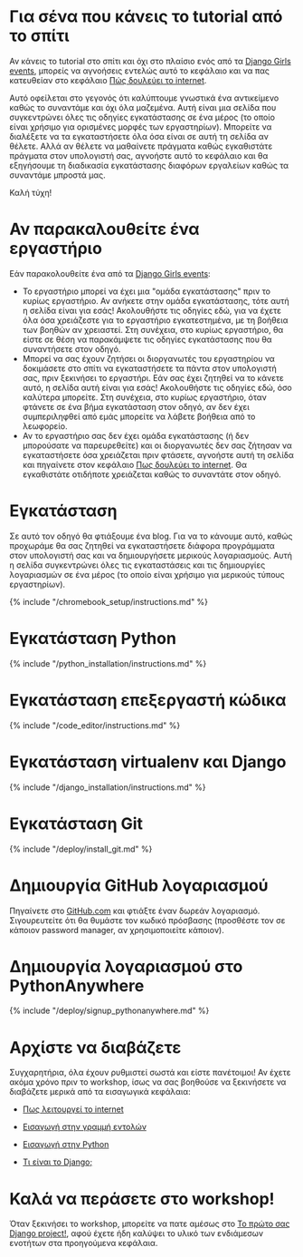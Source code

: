 # Για σένα που κάνεις το tutorial από το σπίτι

Αν κάνεις το tutorial στο σπίτι και όχι στο πλαίσιο ενός από τα [Django Girls events](https://djangogirls.org/events/), μπορείς να αγνοήσεις εντελώς αυτό το κεφάλαιο και να πας κατευθείαν στο κεφάλαιο [Πώς δουλεύει το internet](../how_the_internet_works/README.md).

Αυτό οφείλεται στο γεγονός ότι καλύπτουμε γνωστικά ένα αντικείμενο καθώς το συναντάμε και όχι όλα μαζεμένα. Αυτή είναι μια σελίδα που συγκεντρώνει όλες τις οδηγίες εγκατάστασης σε ένα μέρος (το οποίο είναι χρήσιμο για ορισμένες μορφές των εργαστηρίων). Μπορείτε να διαλέξετε να τα εγκαταστήσετε όλα όσα είναι σε αυτή τη σελίδα αν θέλετε. Αλλά αν θέλετε να μαθαίνετε πράγματα καθώς εγκαθιστάτε πράγματα στον υπολογιστή σας, αγνοήστε αυτό το κεφάλαιο και θα εξηγήσουμε τη διαδικασία εγκατάστασης διαφόρων εργαλείων καθώς τα συναντάμε μπροστά μας.

Καλή τύχη!

# Αν παρακαλουθείτε ένα εργαστήριο

Εάν παρακολουθείτε ένα από τα [Django Girls events](https://djangogirls.org/events/):

* Το εργαστήριο μπορεί να έχει μια "ομάδα εγκατάστασης" πριν το κυρίως εργαστήριο. Αν ανήκετε στην ομάδα εγκατάστασης, τότε αυτή η σελίδα είναι για εσάς! Ακολουθήστε τις οδηγίες εδώ, για να έχετε όλα όσα χρειάζεστε για το εργαστήριο εγκατεστημένα, με τη βοήθεια των βοηθών αν χρειαστεί. Στη συνέχεια, στο κυρίως εργαστήριο, θα είστε σε θέση να παρακάμψετε τις οδηγίες εγκατάστασης που θα συναντήσετε στον οδηγό.
* Μπορεί να σας έχουν ζητήσει οι διοργανωτές του εργαστηρίου να δοκιμάσετε στο σπίτι να εγκαταστήσετε τα πάντα στον υπολογιστή σας, πριν ξεκινήσει το εργαστήρι. Εάν σας έχει ζητηθεί να το κάνετε αυτό, η σελίδα αυτή είναι για εσάς! Ακολουθήστε τις οδηγίες εδώ, όσο καλύτερα μπορείτε. Στη συνέχεια, στο κυρίως εργαστήριο, όταν φτάνετε σε ένα βήμα εγκατάσταση στον οδηγό, αν δεν έχει συμπεριληφθεί από εμάς μπορείτε να λάβετε βοήθεια από το λεωφορείο.
* Αν το εργαστήριο σας δεν έχει ομάδα εγκατάστασης (ή δεν μπορούσατε να παρευρεθείτε) και οι διοργανωτές δεν σας ζήτησαν να εγκαταστήσετε όσα χρειάζεται πριν φτάσετε, αγνοήστε αυτή τη σελίδα και πηγαίνετε στον κεφάλαιο [Πως δουλεύει το internet](../how_the_internet_works/README.md). Θα εγκαθιστάτε οτιδήποτε χρειάζεται καθώς το συναντάτε στον οδηγό.

# Εγκατάσταση

Σε αυτό τον οδηγό θα φτιάξουμε ένα blog. Για να το κάνουμε αυτό, καθώς προχωράμε θα σας ζητηθεί να εγκαταστήσετε διάφορα προγράμματα στον υπολογιστή σας και να δημιουργήσετε μερικούς λογαριασμούς. Αυτή η σελίδα συγκεντρώνει όλες τις εγκαταστάσεις και τις δημιουργίες λογαριασμών σε ένα μέρος (το οποίο είναι χρήσιμο για μερικούς τύπους εργαστηρίων).

<!--sec data-title="Chromebook setup (if you're using one)"
data-id="chromebook_setup" data-collapse=true ces--> {% include "/chromebook_setup/instructions.md" %} 

<!--endsec-->

# Εγκατάσταση Python

{% include "/python_installation/instructions.md" %}

# Εγκατάσταση επεξεργαστή κώδικα

{% include "/code_editor/instructions.md" %}

# Εγκατάσταση virtualenv και Django

{% include "/django_installation/instructions.md" %}

# Εγκατάσταση Git

{% include "/deploy/install_git.md" %}

# Δημιουργία GitHub λογαριασμού

Πηγαίνετε στο [GitHub.com](https://www.github.com) και φτιάξτε έναν δωρεάν λογαριασμό. Σιγουρευτείτε ότι θα θυμάστε τον κωδικό πρόσβασης (προσθέστε τον σε κάποιον password manager, αν χρησιμοποιείτε κάποιον).

# Δημιουργία λογαριασμού στο PythonAnywhere

{% include "/deploy/signup_pythonanywhere.md" %}

# Αρχίστε να διαβάζετε

Συγχαρητήρια, όλα έχουν ρυθμιστεί σωστά και είστε πανέτοιμοι! Αν έχετε ακόμα χρόνο πριν το workshop, ίσως να σας βοηθούσε να ξεκινήσετε να διαβάζετε μερικά από τα εισαγωγικά κεφάλαια:

* [Πως λειτουργεί το internet](../how_the_internet_works/README.md)

* [Εισαγωγή στην γραμμή εντολών](../intro_to_command_line/README.md)

* [Εισαγωγή στην Python](../python_introduction/README.md)

* [Τι είναι το Django;](../django/README.md)

# Καλά να περάσετε στο workshop!

Όταν ξεκινήσει το workshop, μπορείτε να πατε αμέσως στο [Το πρώτο σας Django project!](../django_start_project/README.md), αφού έχετε ήδη καλύψει το υλικό των ενδιάμεσων ενοτήτων στα προηγούμενα κεφάλαια.